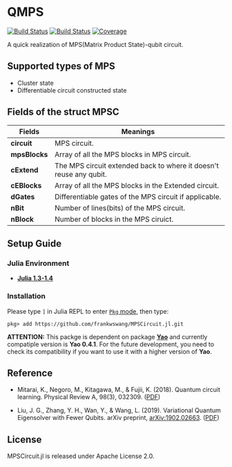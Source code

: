 # QMPS

[![Build Status](https://travis-ci.com/frankwswang/MPSCircuit.jl.svg?branch=master)](https://travis-ci.com/frankwswang/QMPSC.jl)
[![Build Status](https://ci.appveyor.com/api/projects/status/github/frankwswang/MPSCircuit.jl?svg=true)](https://ci.appveyor.com/project/frankwswang/QMPS-jl)
[![Coverage](https://codecov.io/gh/frankwswang/MPSCircuit.jl/branch/master/graph/badge.svg)](https://codecov.io/gh/frankwswang/QMPS.jl)

A quick realization of MPS(Matrix Product State)-qubit circuit. 

## Supported types of MPS
- Cluster state
- Differentiable circuit constructed state

## Fields of the struct MPSC
Fields | Meanings
------------ | -------------
__circuit__|MPS circuit.
__mpsBlocks__|Array of all the MPS blocks in MPS circuit.
__cExtend__|The MPS circuit extended back to where it doesn't reuse any qubit.
__cEBlocks__|Array of all the MPS blocks in the Extended circuit.
__dGates__|Differentiable gates of the MPS circuit if applicable.
__nBit__|Number of lines(bits) of the MPS circuit. 
__nBlock__|Number of blocks in the MPS ciruict.

## Setup Guide
### Julia Environment
* [__Julia 1.3-1.4__](https://julialang.org)

### Installation
Please type `]` in Julia REPL to enter [`Pkg` mode](https://julialang.github.io/Pkg.jl/v1.0/index.html), then type:
```
pkg> add https://github.com/frankwswang/MPSCircuit.jl.git
``` 
__ATTENTION:__ This packge is dependent on package [__Yao__](https://github.com/QuantumBFS/Yao.jl) and currently compatiple version is __Yao 0.4.1__. For the future development, you need to check its compatibility if you want to use it with a higher version of __Yao__. 

## Reference
* Mitarai, K., Negoro, M., Kitagawa, M., & Fujii, K. (2018). Quantum circuit learning. Physical Review A, 98(3), 032309. ([PDF](https://arxiv.org/pdf/1803.00745.pdf))

* Liu, J. G., Zhang, Y. H., Wan, Y., & Wang, L. (2019). Variational Quantum Eigensolver with Fewer Qubits. arXiv preprint, [arXiv:1902.02663](https://arxiv.org/abs/1902.02663). ([PDF](https://arxiv.org/pdf/1902.02663.pdf))

## License
MPSCircuit.jl is released under Apache License 2.0.